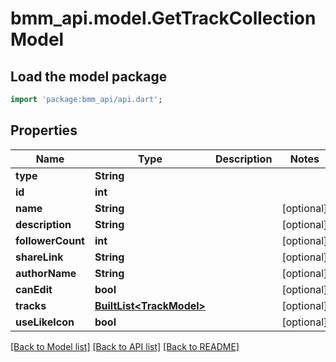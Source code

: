 # bmm_api.model.GetTrackCollectionModel

## Load the model package
```dart
import 'package:bmm_api/api.dart';
```

## Properties
Name | Type | Description | Notes
------------ | ------------- | ------------- | -------------
**type** | **String** |  | 
**id** | **int** |  | 
**name** | **String** |  | [optional] 
**description** | **String** |  | [optional] 
**followerCount** | **int** |  | [optional] 
**shareLink** | **String** |  | [optional] 
**authorName** | **String** |  | [optional] 
**canEdit** | **bool** |  | [optional] 
**tracks** | [**BuiltList&lt;TrackModel&gt;**](TrackModel.md) |  | [optional] 
**useLikeIcon** | **bool** |  | [optional] 

[[Back to Model list]](../README.md#documentation-for-models) [[Back to API list]](../README.md#documentation-for-api-endpoints) [[Back to README]](../README.md)


